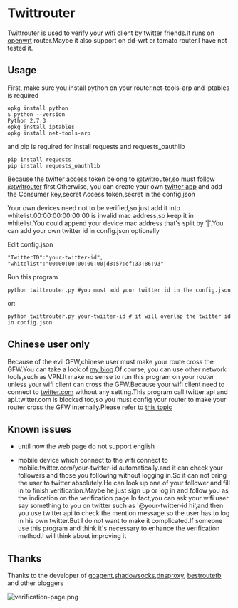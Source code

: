 Twittrouter
===========
Twittrouter is used to verify your wifi client by twitter friends.It runs on [openwrt](https://openwrt.org/) router.Maybe it also support on dd-wrt or tomato router,I have not tested it.

Usage
-----
First, make sure you install python on your router.net-tools-arp and iptables is required

    opkg install python
    $ python --version
    Python 2.7.3
    opkg install iptables
    opkg install net-tools-arp

and pip is required for install requests and requests_oauthlib  

    pip install requests
    pip install requests_oauthlib

Because the twitter access token belong to @twitrouter,so must follow [@twitrouter](https://twitter.com/twitrouter) first.Otherwise, you can create your own [twitter app](https://dev.twitter.com/apps) and add the Consumer key,secret Access token,secret in the config.json

Your own devices need not to be verified,so just add it into whitelist.00:00:00:00:00:00 is invalid mac address,so keep it in whitelist.You could append your device mac address that's split by '|'.You can add your own twitter id in config.json optionally

Edit config.json

    "TwitterID":"your-twitter-id",
    "whitelist":"00:00:00:00:00:00|d8:57:ef:33:86:93"

Run this program

    python twittrouter.py #you must add your twitter id in the config.json
or:

    python twittrouter.py your-twiiter-id # it will overlap the twitter id in config.json

Chinese user only
-----------------
Because of the evil GFW,chinese user must make your route cross the GFW.You can take a look of [my blog](http://scola.github.io/deploy-proxy-on-openwrt--client-need-not-to-set/).Of course, you can use other network tools,such as VPN.It make no sense to run this program on your router unless your wifi client can cross the GFW.Because your wifi client need to connect to [twitter.com](https://twitter.com) without any setting.This program call twitter api and api.twitter.com is blocked too,so you must config your router to make your router cross the GFW internally.Please refer to [this topic](http://scola.github.io/add-twitter-follower-verification-over-wifi/)

Known issues
-------------
 * until now the web page do not support english

 * mobile device which connect to the wifi connect to mobile.twitter.com/your-twitter-id automatically.and it can check your followers and those you following without logging in.So it can not bring the user to twitter absolutely.He can look up one of your follower and fill in to finish verification.Maybe he just sign up or log in and follow you as the indication on the verification page.In fact,you can ask your wifi user say something to you on twitter such as '@your-twitter-id hi',and then you use twitter api to check the mention message.so the user has to log in his own twitter.But I do not want to make it complicated.If someone use this program and think it's necessary to enhance the verification method.I will think about improving it

Thanks
------
Thanks to the developer of [goagent](https://code.google.com/p/goagent/),[shadowsocks](http://www.shadowsocks.org/),[dnsproxy](https://github.com/phuslu/dnsproxy), [bestroutetb](https://github.com/ashi009/bestroutetb) and other bloggers

![verification-page.png](https://raw.github.com/scola/twittrouter/master/verification-page.png)
